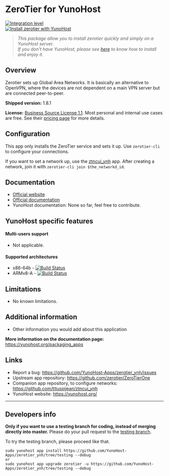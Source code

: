 # ZeroTier for YunoHost

[![Integration level](https://dash.yunohost.org/integration/zerotier.svg)](https://dash.yunohost.org/appci/app/zerotier)  
[![Install zerotier with YunoHost](https://install-app.yunohost.org/install-with-yunohost.png)](https://install-app.yunohost.org/?app=zerotier)

<!--*[Lire ce readme en français.](./README_fr.md)*-->

> *This package allow you to install zerotier quickly and simply on a YunoHost server.  
If you don't have YunoHost, please see [here](https://yunohost.org/#/install) to know how to install and enjoy it.*

## Overview
Zerotier sets up Global Area Networks. It is basically an alternative to OpenVPN, where the devices are not dependent on a main VPN server but are connected peer-to-peer.

**Shipped version:** 1.8.1

**License:** [Business Source License 1.1](https://github.com/zerotier/ZeroTierOne/blob/master/LICENSE.txt). Most personal and internal use cases are free. See their [pricing page](https://zerotier.com/pricing/) for more details.

## Configuration

This app only installs the ZeroTier service and sets it up. Use `zerotier-cli` to configure your connections.

If you want to set a network up, use the [ztncui_ynh](https://github.com/tituspijean/ztncui_ynh) app.
After creating a network, join it with `zerotier-cli join $the_networkd_id`.

## Documentation

 * [Official website](https://www.zerotier.com)
 * [Official documentation](https://www.zerotier.com/manual/)
 * YunoHost documentation: None so far, feel free to contribute.

## YunoHost specific features

#### Multi-users support

 * Not applicable.

#### Supported architectures

* x86-64b - [![Build Status](https://ci-apps.yunohost.org/ci/logs/zerotier%20%28Apps%29.svg)](https://ci-apps.yunohost.org/ci/apps/zerotier/)
* ARMv8-A - [![Build Status](https://ci-apps-arm.yunohost.org/ci/logs/zerotier%20%28Apps%29.svg)](https://ci-apps-arm.yunohost.org/ci/apps/zerotier/)

## Limitations

* No known limitations.

## Additional information

* Other information you would add about this application

**More information on the documentation page:**  
https://yunohost.org/packaging_apps

## Links

 * Report a bug: https://github.com/YunoHost-Apps/zerotier_ynh/issues
 * Upstream app repository: https://github.com/zerotier/ZeroTierOne
 * Companion app repository, to configure networks: https://github.com/tituspijean/ztncui_ynh
 * YunoHost website: https://yunohost.org/

---

Developers info
----------------

**Only if you want to use a testing branch for coding, instead of merging directly into master.**
Please do your pull request to the [testing branch](https://github.com/YunoHost-Apps/zerotier_ynh/tree/testing).

To try the testing branch, please proceed like that.
```
sudo yunohost app install https://github.com/YunoHost-Apps/zerotier_ynh/tree/testing --debug
or
sudo yunohost app upgrade zerotier -u https://github.com/YunoHost-Apps/zerotier_ynh/tree/testing --debug
```
